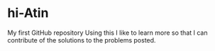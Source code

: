 # hi-Atin
My first GitHub repository
Using this I like to learn more so that I can contribute of the solutions to the problems posted.
